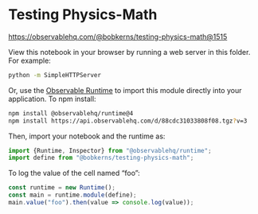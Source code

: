 # Testing Physics-Math

https://observablehq.com/@bobkerns/testing-physics-math@1515

View this notebook in your browser by running a web server in this folder. For
example:

~~~sh
python -m SimpleHTTPServer
~~~

Or, use the [Observable Runtime](https://github.com/observablehq/runtime) to
import this module directly into your application. To npm install:

~~~sh
npm install @observablehq/runtime@4
npm install https://api.observablehq.com/d/88cdc31033808f08.tgz?v=3
~~~

Then, import your notebook and the runtime as:

~~~js
import {Runtime, Inspector} from "@observablehq/runtime";
import define from "@bobkerns/testing-physics-math";
~~~

To log the value of the cell named “foo”:

~~~js
const runtime = new Runtime();
const main = runtime.module(define);
main.value("foo").then(value => console.log(value));
~~~
